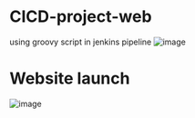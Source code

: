 # CICD-project-web
using groovy script in jenkins pipeline
![image](https://user-images.githubusercontent.com/119730245/219352557-fa7bfeee-5cd0-4981-b4d0-3297bbf2bd38.png)
# Website launch
![image](https://user-images.githubusercontent.com/119730245/219354380-2ba810e4-d4a5-4339-8234-5cd67a23fc47.png)


